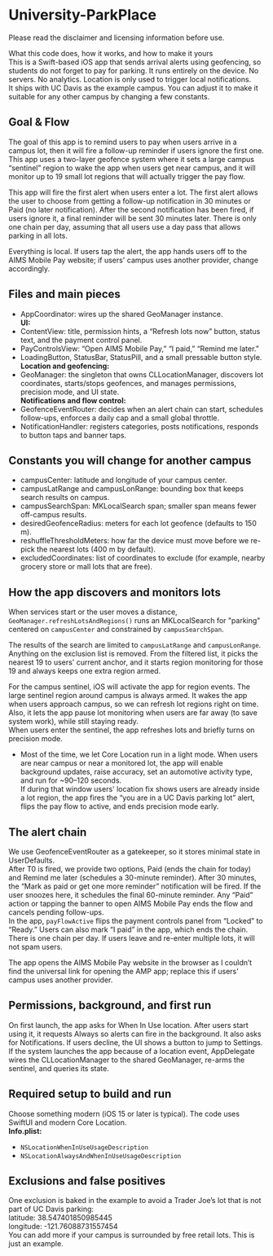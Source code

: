 # University-ParkPlace
Please read the disclaimer and licensing information before use.

What this code does, how it works, and how to make it yours  
This is a Swift-based iOS app that sends arrival alerts using geofencing, so students do not forget to pay for parking. It runs entirely on the device. No servers. No analytics. Location is only used to trigger local notifications.  
It ships with UC Davis as the example campus. You can adjust it to make it suitable for any other campus by changing a few constants. 

## Goal & Flow
The goal of this app is to remind users to pay when users arrive in a campus lot, then it will fire a follow-up reminder if users ignore the first one. This app uses a two-layer geofence system where it sets a large campus “sentinel” region to wake the app when users get near campus, and it will monitor up to 19 small lot regions that will actually trigger the pay flow.

This app will fire the first alert when users enter a lot. The first alert allows the user to choose from getting a follow-up notification in 30 minutes or Paid (no later notification). After the second notification has been fired, if users ignore it, a final reminder will be sent 30 minutes later. There is only one chain per day, assuming that all users use a day pass that allows parking in all lots.

Everything is local. If users tap the alert, the app hands users off to the AIMS Mobile Pay website; if users' campus uses another provider, change accordingly.

## Files and main pieces
- AppCoordinator: wires up the shared GeoManager instance.  
**UI:**  
- ContentView: title, permission hints, a “Refresh lots now” button, status text, and the payment control panel.  
- PayControlsView: “Open AIMS Mobile Pay,” “I paid,” “Remind me later.”  
- LoadingButton, StatusBar, StatusPill, and a small pressable button style.  
**Location and geofencing:**  
- GeoManager: the singleton that owns CLLocationManager, discovers lot coordinates, starts/stops geofences, and manages permissions, precision mode, and UI state.  
**Notifications and flow control:**  
- GeofenceEventRouter: decides when an alert chain can start, schedules follow-ups, enforces a daily cap and a small global throttle.  
- NotificationHandler: registers categories, posts notifications, responds to button taps and banner taps.

## Constants you will change for another campus
- campusCenter: latitude and longitude of your campus center.  
- campusLatRange and campusLonRange: bounding box that keeps search results on campus.  
- campusSearchSpan: MKLocalSearch span; smaller span means fewer off-campus results.  
- desiredGeofenceRadius: meters for each lot geofence (defaults to 150 m).  
- reshuffleThresholdMeters: how far the device must move before we re-pick the nearest lots (400 m by default).  
- excludedCoordinates: list of coordinates to exclude (for example, nearby grocery store or mall lots that are free).

## How the app discovers and monitors lots
When services start or the user moves a distance, `GeoManager.refreshLotsAndRegions()` runs an MKLocalSearch for "parking" centered on `campusCenter` and constrained by `campusSearchSpan`.

The results of the search are limited to `campusLatRange` and `campusLonRange`. Anything on the exclusion list is removed. From the filtered list, it picks the nearest 19 to users' current anchor, and it starts region monitoring for those 19 and always keeps one extra region armed.

For the campus sentinel, iOS will activate the app for region events. The large sentinel region around campus is always armed. It wakes the app when users approach campus, so we can refresh lot regions right on time. Also, it lets the app pause lot monitoring when users are far away (to save system work), while still staying ready.  
When users enter the sentinel, the app refreshes lots and briefly turns on precision mode.  
- Most of the time, we let Core Location run in a light mode. When users are near campus or near a monitored lot, the app will enable background updates, raise accuracy, set an automotive activity type, and run for ~90–120 seconds.  
If during that window users' location fix shows users are already inside a lot region, the app fires the “you are in a UC Davis parking lot” alert, flips the pay flow to active, and ends precision mode early.

## The alert chain
We use GeofenceEventRouter as a gatekeeper, so it stores minimal state in UserDefaults.  
After T0 is fired, we provide two options, Paid (ends the chain for today) and Remind me later (schedules a 30-minute reminder). After 30 minutes, the “Mark as paid or get one more reminder” notification will be fired. If the user snoozes here, it schedules the final 60-minute reminder. Any “Paid” action or tapping the banner to open AIMS Mobile Pay ends the flow and cancels pending follow-ups.  
In the app, `payFlowActive` flips the payment controls panel from “Locked” to “Ready.” Users can also mark “I paid” in the app, which ends the chain.  
There is one chain per day. If users leave and re-enter multiple lots, it will not spam users.

The app opens the AIMS Mobile Pay website in the browser as I couldn’t find the universal link for opening the AMP app; replace this if users' campus uses another provider.

## Permissions, background, and first run
On first launch, the app asks for When In Use location. After users start using it, it requests Always so alerts can fire in the background. It also asks for Notifications. If users decline, the UI shows a button to jump to Settings.  
If the system launches the app because of a location event, AppDelegate wires the CLLocationManager to the shared GeoManager, re-arms the sentinel, and queries its state.

## Required setup to build and run
Choose something modern (iOS 15 or later is typical). The code uses SwiftUI and modern Core Location.  
**Info.plist:**  
- `NSLocationWhenInUseUsageDescription`  
- `NSLocationAlwaysAndWhenInUseUsageDescription`

## Exclusions and false positives
One exclusion is baked in the example to avoid a Trader Joe’s lot that is not part of UC Davis parking:  
latitude: 38.547401850985445  
longitude: -121.76088731557454  
You can add more if your campus is surrounded by free retail lots. This is just an example.
